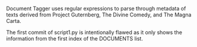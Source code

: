 Document Tagger uses regular expressions to parse through metadata of texts derived from Project Guternberg, The Divine Comedy, and The Magna Carta.

The first commit of script1.py is intentionally flawed as it only shows the information from the first index of the DOCUMENTS list.
